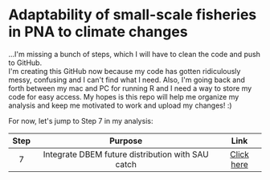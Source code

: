 # Adaptability of small-scale fisheries in PNA to climate changes

...I'm missing a bunch of steps, which I will have to clean the code and push to GitHub.  
I'm creating this GitHub now because my code has gotten ridiculously messy, confusing and I can't find what I need. Also, I'm going back and forth between my mac and PC for running R and I need a way to store my code for easy access. My hopes is this repo will help me organize my analysis and keep me motivated to work and upload my changes! :)

For now, let's jump to Step 7 in my analysis:

| Step | Purpose | Link |
|:------:|:-----:|:---------:|
| 7 | Integrate DBEM future distribution with SAU catch | [Click here](https://github.com/angmelanie/small-scale-fisheries/tree/master/DBEM%20x%20SAU) |
